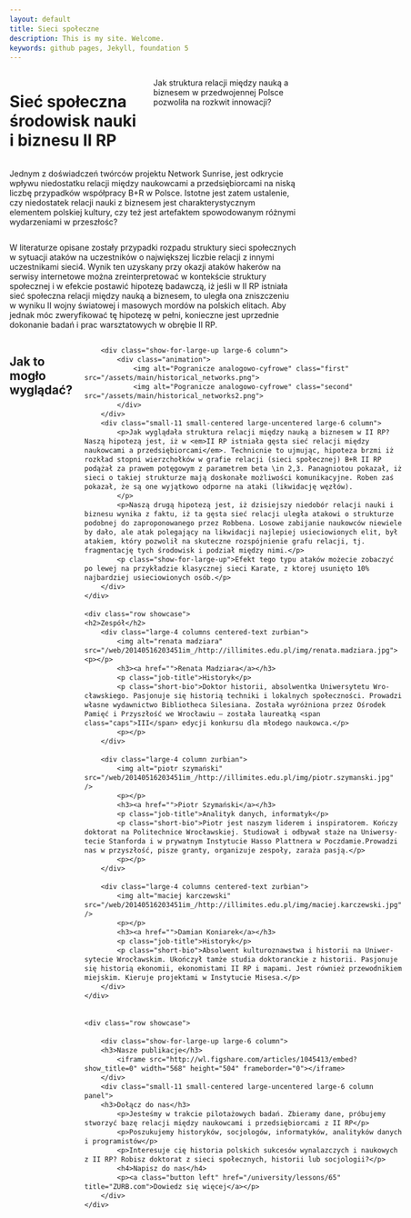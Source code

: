```yaml
---
layout: default
title: Sieci społeczne
description: This is my site. Welcome.
keywords: github pages, Jekyll, foundation 5
---
```



<div id="drugarp">
	<!--- https://www.flickr.com/photos/gsfc/4398656115 -->
	<div class="row large-collapse valign-middle" >
		<div class="small-11 large-12 columns" >
			<h1>Sieć społeczna środowisk nauki i biznesu II RP</h1>
			<p>Jak struktura relacji między nauką a biznesem w przedwojennej Polsce pozwoliła na rozkwit innowacji?</p>
		</div>
	</div>
</div>

<div class="columns small-10 small-centered large-10 large-centered">
	<div class="row showcase">
		<div class="text-justify large-6 column">
			<p>Jednym z doświadczeń twórców projektu Network Sunrise, jest odkrycie wpływu niedostatku relacji między naukowcami a przedsiębiorcami na niską liczbę przypadków współpracy B+R w Polsce. Istotne jest zatem ustalenie, czy niedostatek relacji nauki z biznesem jest charakterystycznym elementem polskiej kultury, czy też jest artefaktem spowodowanym różnymi wydarzeniami w przeszłośc?</p>
		</div>
		<div class="text-justify large-6 column">
			<p>W literaturze opisane zostały przypadki rozpadu struktury sieci społecznych w sytuacji ataków na uczestników o największej liczbie relacji z innymi uczestnikami sieci4. Wynik ten uzyskany przy okazji ataków hakerów na serwisy internetowe można zreinterpretować w kontekście struktury społecznej i w efekcie postawić hipotezę badawczą, iż jeśli w II RP istniała sieć społeczna relacji między nauką a biznesem, to uległa ona zniszczeniu w wyniku II wojny światowej i masowych mordów na polskich elitach. Aby jednak móc zweryfikować tę hipotezę w pełni, konieczne jest uprzednie dokonanie badań i prac warsztatowych w obrębie II RP. </p>
		</div>
	</div>
</div>

<div class="columns small-10 small-centered large-10 large-centered">
<h2>Jak to mogło wyglądać?</h2>
	<div class="row showcase">
		
		<div class="show-for-large-up large-6 column">
			<div class="animation">
				<img alt="Pogranicze analogowo-cyfrowe" class="first" src="/assets/main/historical_networks.png">
				<img alt="Pogranicze analogowo-cyfrowe" class="second" src="/assets/main/historical_networks2.png">
			</div>
		</div>
		<div class="small-11 small-centered large-uncentered large-6 column">
			<p>Jak wyglądała struktura relacji między nauką a biznesem w II RP? Naszą hipotezą jest, iż w <em>II RP istniała gęsta sieć relacji między naukowcami a przedsiębiorcami</em>. Technicnie to ujmując, hipoteza brzmi iż rozkład stopni wierzchołków w grafie relacji (sieci społecznej) B+R II RP podążał za prawem potęgowym z parametrem beta \in 2,3. Panagniotou pokazał, iż sieci o takiej strukturze mają doskonałe możliwości komunikacyjne. Roben zaś pokazał, że są one wyjątkowo odporne na ataki (likwidację węzłów).
			</p>
			<p>Naszą drugą hipotezą jest, iż dzisiejszy niedobór relacji nauki i biznesu wynika z faktu, iż ta gęsta sieć relacji uległa atakowi o strukturze podobnej do zaproponowanego przez Robbena. Losowe zabijanie naukowców niewiele by dało, ale atak polegający na likwidacji najlepiej usieciowionych elit, był atakiem, który pozwolił na skuteczne rozspójnienie grafu relacji, tj. fragmentację tych środowisk i podział między nimi.</p>
			<p class="show-for-large-up">Efekt tego typu ataków możecie zobaczyć po lewej na przykładzie klasycznej sieci Karate, z ktorej usunięto 10% najbardziej usieciowionych osób.</p>
		</div>
	</div>

	<div class="row showcase">
	<h2>Zespół</h2>
		<div class="large-4 columns centered-text zurbian">
			<img alt="renata madziara" src="/web/20140516203451im_/http://illimites.edu.pl/img/renata.madziara.jpg"><p></p>
			<h3><a href="">Renata Madziara</a></h3>
			<p class="job-title">Histo­ryk</p>
			<p class="short-bio">Dok­tor histo­rii, absol­wentka Uni­wer­sy­tetu Wro­cław­skiego. Pasjo­nuje się histo­rią tech­niki i lokal­nych spo­łecz­no­ści. Pro­wa­dzi wła­sne wydaw­nic­two Biblio­theca Sile­siana. Została wyróż­niona przez Ośro­dek Pamięć i Przy­szłość we Wro­cła­wiu – została lau­re­atką <span class="caps">III</span> edy­cji kon­kursu dla mło­dego naukowca.</p>
			<p></p>
		</div>

		<div class="large-4 column zurbian">
			<img alt="piotr szymański" src="/web/20140516203451im_/http://illimites.edu.pl/img/piotr.szymanski.jpg" />
			<p></p>
			<h3><a href="">Piotr Szy­mań­ski</a></h3>
			<p class="job-title">Analityk danych, informatyk</p>
			<p class="short-bio">Piotr jest naszym lide­rem i inspi­ra­to­rem. Koń­czy dok­to­rat na Poli­tech­nice Wro­cław­skiej. Stu­dio­wał i odby­wał staże na Uni­wer­sy­te­cie Stan­forda i w pry­wat­nym Insty­tu­cie Hasso Plat­t­nera w Pocz­da­mie.Pro­wa­dzi nas w przy­szłość, pisze granty, orga­ni­zuje zespoły, zaraża pasją.</p>
			<p></p>
		</div>
	
		<div class="large-4 columns centered-text zurbian">
			<img alt="maciej karczewski" src="/web/20140516203451im_/http://illimites.edu.pl/img/maciej.karczewski.jpg" />
			<p></p>
			<h3><a href="">Damian Koniarek</a></h3>
			<p class="job-title">Historyk</p>
			<p class="short-bio">Absolwent kulturoznawstwa i histo­rii na Uni­wer­sy­tecie Wro­cław­skim. Ukończył tamże studia doktoranckie z historii. Pasjo­nuje się histo­rią ekonomii, ekonomistami II RP i mapami. Jest również przewodnikiem miejskim. Kieruje projektami w Instytucie Misesa.</p>
		</div>
	</div>


	<div class="row showcase">
		
		<div class="show-for-large-up large-6 column">
		<h3>Nasze publikacje</h3>
			<iframe src="http://wl.figshare.com/articles/1045413/embed?show_title=0" width="568" height="504" frameborder="0"></iframe>
		</div>
		<div class="small-11 small-centered large-uncentered large-6 column panel">
		<h3>Dołącz do nas</h3>
			<p>Jesteśmy w trakcie pilotażowych badań. Zbieramy dane, próbujemy stworzyć bazę relacji między naukowcami i przedsiębiorcami z II RP</p>
			<p>Poszukujemy historyków, socjologów, informatyków, analityków danych i programistów</p>
			<p>Interesuje cię historia polskich sukcesów wynalazczych i naukowych z II RP? Robisz doktorat z sieci społecznych, historii lub socjologii?</p>
			<h4>Napisz do nas</h4>
			<p><a class="button left" href="/university/lessons/65" title="ZURB.com">Dowiedz się więcej</a></p>
		</div>
	</div>
</div>
